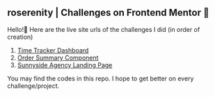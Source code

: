 ## roserenity | Challenges on Frontend Mentor 🚀

Hello!👋 Here are the live site urls of the challenges I did (in order of creation)
1. [Time Tracker Dashboard](https://roserenity.github.io/Time-Tracker-Dashboard)
2. [Order Summary Component](https://roserenity.github.io/Order-Summary)
3. [Sunnyside Agency Landing Page](https://roserenity.github.io/Sunnyside%20Agency%20Landing%20Page/)

You may find the codes in this repo. I hope to get better on every challenge/project.
